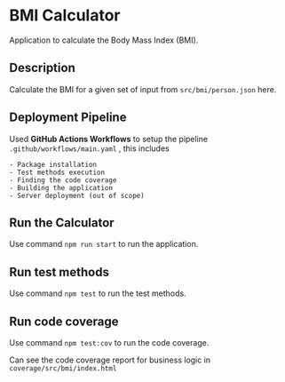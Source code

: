 # BMI Calculator

Application to calculate the Body Mass Index (BMI).

## Description

Calculate the BMI for a given set of input from `src/bmi/person.json` here.

## Deployment Pipeline

Used <b>GitHub Actions Workflows</b> to setup the pipeline `.github/workflows/main.yaml` , this includes

    - Package installation
    - Test methods execution
    - Finding the code coverage
    - Building the application
    - Server deployment (out of scope)

## Run the Calculator

Use command `npm run start` to run the application.

## Run test methods

Use command `npm test` to run the test methods.

## Run code coverage

Use command `npm test:cov` to run the code coverage.

Can see the code coverage report for business logic in `coverage/src/bmi/index.html`
